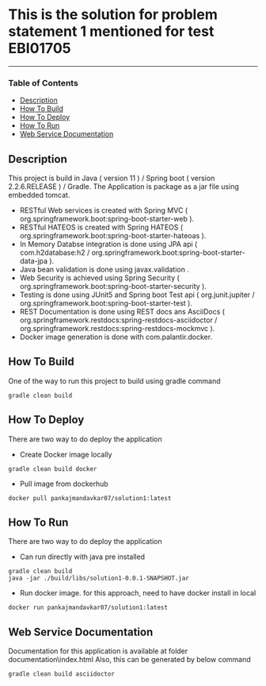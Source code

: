 # This is the solution for problem statement 1 mentioned for test EBI01705

---
### Table of Contents
- [Description](#description)
- [How To Build](#how-to-build)
- [How To Deploy](#how-to-deploy)
- [How To Run](#how-to-run)
- [Web Service Documentation](#web-service-documentation)

## Description

This project is build in Java ( version 11 ) / Spring boot ( version 2.2.6.RELEASE ) / Gradle. The Application is package as a jar file using embedded tomcat.

* RESTful Web services is created with Spring MVC ( org.springframework.boot:spring-boot-starter-web ).
* RESTful HATEOS is created with Spring HATEOS ( org.springframework.boot:spring-boot-starter-hateoas ).
* In Memory Databse integration is done using JPA api ( com.h2database:h2 / org.springframework.boot:spring-boot-starter-data-jpa ).
* Java bean validation is done using javax.validation .
* Web Security is achieved using Spring Security ( org.springframework.boot:spring-boot-starter-security ).
* Testing is done using JUnit5 and Spring boot Test api ( org.junit.jupiter / org.springframework.boot:spring-boot-starter-test ).
* REST Documentation is done using REST docs ans AsciiDocs ( org.springframework.restdocs:spring-restdocs-asciidoctor / org.springframework.restdocs:spring-restdocs-mockmvc ).
* Docker image generation is done with com.palantir.docker.

## How To Build

One of the way to run this project to build using gradle command

```shell
gradle clean build
```

## How To Deploy

There are two way to do deploy the application
* Create Docker image locally
	
```shell
gradle clean build docker
```
	
* Pull image from dockerhub
	
```shell
docker pull pankajmandavkar07/solution1:latest
```

## How To Run

There are two way to do deploy the application
* Can run directly with java pre installed
	
```shell
gradle clean build
java -jar ./build/libs/solution1-0.0.1-SNAPSHOT.jar
```
	
* Run docker image. for this approach, need to have docker install in local
	
```shell
docker run pankajmandavkar07/solution1:latest
```

## Web Service Documentation

Documentation for this application is available at folder documentation\index.html
Also, this can be generated by below command

```shell
gradle clean build asciidoctor
```
